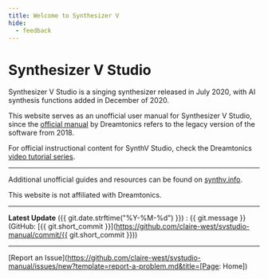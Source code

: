 ```yaml
---
title: Welcome to Synthesizer V
hide:
  - feedback
---
```


# Synthesizer V Studio

<!-- ![Synthesizer V Logo](/img/synthesizer-v.png) -->

Synthesizer V Studio is a singing synthesizer released in July 2020, with AI synthesis functions added in December of 2020.

This website serves as an unofficial user manual for Synthesizer V Studio, since the [official manual](https://synthesizerv.com/manual/) by Dreamtonics refers to the legacy version of the software from 2018.

For official instructional content for SynthV Studio, check the Dreamtonics [video tutorial series](https://www.youtube.com/playlist?list=PLmYtpIFKN5iKaUlB6mRGzFJ0SGRJgRIPz).

---

Additional unofficial guides and resources can be found on [synthv.info](https://synthv.info/).

This website is not affiliated with Dreamtonics.

---

**Latest Update** (<span class="git-revision-date-localized-plugin git-revision-date-localized-plugin-timeago"><span class="timeago" datetime="{{ git.date.isoformat() }}" locale="en"></span></span><span class="git-revision-date-localized-plugin git-revision-date-localized-plugin-iso_date">{{ git.date.strftime("%Y-%M-%d") }}</span>)
: {{ git.message }} (GitHub: [{{ git.short_commit }}](https://github.com/claire-west/svstudio-manual/commit/{{ git.short_commit }}))

---

[Report an Issue](https://github.com/claire-west/svstudio-manual/issues/new?template=report-a-problem.md&title=[Page: Home])